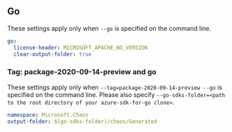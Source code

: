 ## Go

These settings apply only when `--go` is specified on the command line.

```yaml $(go)
go:
  license-header: MICROSOFT_APACHE_NO_VERSION
  clear-output-folder: true
```

### Tag: package-2020-09-14-preview and go

These settings apply only when `--tag=package-2020-09-14-preview --go` is specified on the command line.
Please also specify `--go-sdks-folder=<path to the root directory of your azure-sdk-for-go clone>`.

```yaml $(tag) == 'package-2020-09-14-preview' && $(go)
namespace: Microsoft.Chaos
output-folder: $(go-sdks-folder)/chaos/Generated
```
